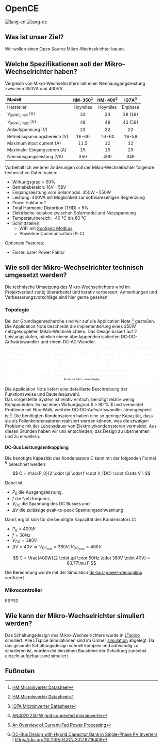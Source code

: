 # OpenCE

[![lang-en](https://img.shields.io/badge/lang-en-inactive?style=for-the-badge)](README.md)
[![lang-de](https://img.shields.io/badge/lang-de-informational?style=for-the-badge)](README.de.md)

## Was ist unser Ziel?

Wir wollen einen Open Source Mikro-Wechselrichter bauen.

## Welche Spezifikationen soll der Mikro-Wechselrichter haben?

Vergleich von Mikro-Wechselrichtern mit einer Nennausgangsleistung zwischen 350VA und 400VA:

| Modell                       | HM-350[^HM] | HM-400[^HM] | IQ7A[^IQ7A] |
|:-----------------------------|:-----------:|:-----------:|:-----------:|
| Hersteller                   | Hoymiles    | Hoymiles    | Enphase     |
| $V_{MPPT,min}$ (V)           | 33          | 34          | 38 (18)     |
| $V_{MPPT,max}$ (V)           | 48          | 48          | 43 (58)     |
| Anlaufspannung (V)           | 22          | 22          | 22          |
| Betriebsspannungsbereich (V) | 16-60       | 16-60       | 16-58       |
| Maximum input current (A)    | 11.5        | 12          | 12          |
| Maximaler Eingangsstrom (A)  | 15          | 15          | 20          |
| Nennausgangsleistung (VA)    | 350         | 400         | 349         |

Vorbehaltlich weiterer Änderungen soll der Mikro-Wechselrichter folgende technischen Daten haben:
- Wirkungsgrad > 90%
- Betriebsbereich: 16V - 58V
- Eingangsleistung vom Solarmodul: 350W - 550W
- Leistung: 400VA mit Möglichkeit zur softwareseitigen Begrenzung
- Power Faktor ≈ 1
- Total Harmonic Distortion (THD) < 5%
- Elektrische Isolation zwischen Solarmodul und Netzspannung
- Temperaturbereich: -40 °C bis 60 °C
- Schnittstellen:
  - WIFI mit [SunSpec Modbus](https://sunspec.org/sunspec-modbus-specifications/)
  - Powerline Communication (PLC)

Optionale Features:
- Einstellbarer Power Faktor

## Wie soll der Mikro-Wechselrichter technisch umgesetzt werden?

Die technische Umsetzung des Mikro-Wechselrichters wird im Projektverlauf stetig überarbeitet und iterativ verbessert. Anmerkungen und Verbesserungsvorschläge sind hier gerne gesehen!


### Topologie

Bei der Grundlagenrecherche sind wir auf die Application Note [^AN4070] gestoßen. Die Application Note beschreibt die Implementierung eines 250W netzgekoppleten Mikro-Wechselrichters. Das Design basiert auf 2 Leistungsstufen, nämlich einem überlappenden isolierten DC-DC-Aufwärtswandler und einem DC-AC-Wandler.

![Block Scheme](docs/block-scheme.drawio.svg)  

Die Application Note liefert eine detaillierte Beschreibung der Funktionsweise und Bauteileauswahl.  
Das vorgestellte System ist relativ einfach, benötigt relativ wenig Komponenten. Es hat einen Wirkungsgrad $ > 90 \% $ und vermeidet Probleme mit Flux-Walk, weil der DC-DC-Aufwärtswandler stromgespeist ist[^2]. Die benötigten Kondensatoren haben eine so geringe Kapazität, dass sie als Folienkondensatoren realisiert werden können, was die etwaigen Probleme mit der Lebensdauer von Elektrolytkondensatoren vermeidet.
Aus diesen Gründen haben wir uns entschieden, das Design zu übernehmen und zu erweitern.

#### DC-Bus Leistungsentkopplung

Die benötigte Kapazität des Kondensators $C$ kann mit der folgenden Formel [^3] berechnet werden:

$$ C = \frac{P_0}{2 \cdot \pi \cdot f \cdot V_{DC} \cdot \Delta V } $$

Dabei ist 
- $P_0$ die Ausgangsleistung, 
- $f$ die Netzfrequenz, 
- $V_{DC}$ die Spannung des DC Busses und 
- $\Delta V$ die zulässige peak-to-peak Spannungsschwankung.

Damit ergibt sich für die benötigte Kapazität des Kondensators $C$:

- $P_0 = 400W$
- $f = 50Hz$
- $V_{DC} = 380V$
- $\Delta V = 40V \Rightarrow V_{DC_{min}} = 360V; V_{DC_{max}} = 400V$

$$ C = \frac{400W}{2 \cdot \pi \cdot 50Hz \cdot 380V \cdot 40V} = 83.77\mu F $$

Die Berechnung wurde mit der Simulation [dc-bus-power-decoupling](simulation/dc-bus-power-decoupling) verifiziert.

### Mikrocontroller

ESP32

## Wie kann der Mikro-Wechselrichter simuliert werden?

Das Schaltungsdesign des Mikro-Wechselrichters wurde in [LTspice](https://www.analog.com/en/design-center/design-tools-and-calculators/ltspice-simulator.html) simuliert. Alle LTspice Simulationen sind im Ordner [simulation](simulation) abgelegt.
Da das gesamte Schaltungsdesign schnell komplex und aufwändig zu simulieren ist, wurden die einzelnen Bausteine der Schaltung zunächst einzeln aufgebaut und simuliert.

## Fußnoten

[^HM]: [HM Microinverter Datasheet](https://www.hoymiles.com/wp-content/uploads/downloadupload/Datasheet_HM-300-350-400_AP_EN_V202206.pdf)

[^IQ7A]: [IQ7A Microinverter Datasheet](https://enphase.com/download/iq7a-microinverter-data-sheet)

[^AN4070]: [AN4070 250 W grid connected microinverter](https://www.st.com/resource/en/application_note/dm00050692-250-w-grid-connected-microinverter-stmicroelectronics.pdf)

[^2]: [An Overview of Current-Fed Power Processing](https://magna-power.com/learn/white-paper/current-fed-power-processing)

[^3]: [DC-Bus Design with Hybrid Capacitor Bank in Single-Phase PV Inverters](https://intelligentpower.engr.uga.edu/wp-content/uploads/2019/10/deqiang2017Dc-bus.pdf) | https://doi.org/10.1109/IECON.2017.8216408

[^4]: [Evaluation of Electrolytic Capacitor Application in Enphase Microinverters](https://www4.enphase.com/sites/default/files/Electrolytic_Capacitor_Expert_Report.pdf)

[^5]: [Reliability Study of Electrolytic Capacitors in a Microinverter](https://www4.enphase.com/sites/default/files/EnphaseElectrolyticCapacitorLife.pdf)

